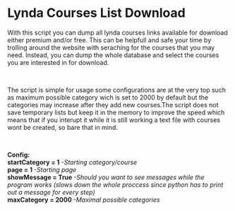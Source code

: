 # Lynda Courses List Download

With this script you can dump all lynda courses links available for download either premium and/or free. This can be helpfull and safe your time by trolling around the website with seraching for the courses that you may need. Instead, you can dump the whole database and select the courses you are interested in for download.

</br>

The script is simple for usage some configurations are at the very top such as maximum possible category wich is set to 2000 by default but the categories may increase after they add new courses.The script does not save temporary lists but keep it in the memory to improve the speed which means that if you interupt it while it is still working a text file with courses wont be created, so bare that in mind.

</br>

<b>Config:</b></br>
<b>startCategory = 1</b>     <i>-Starting category/course</i></br>
<b>page = 1  </b>            <i>-Starting page</i></br>
<b>showMessage = True </b>   <i>-Should you want to see messages while the program works (slows down the whole proccess since python has to print out a message for every step)</i></b></br>
<b>maxCategory = 2000 </b>   <i>-Maximal possible categories</i></br>
